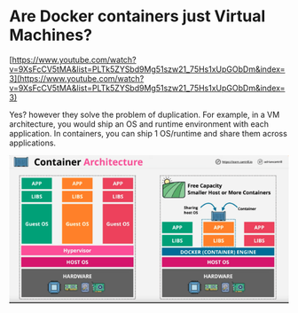 # Are Docker containers just Virtual Machines?

[https://www.youtube.com/watch?v=9XsFcCV5tMA&list=PLTk5ZYSbd9Mg51szw21_75Hs1xUpGObDm&index=3](https://www.youtube.com/watch?v=9XsFcCV5tMA&list=PLTk5ZYSbd9Mg51szw21_75Hs1xUpGObDm&index=3)

Yes? however they solve the problem of duplication. For example, in a VM architecture, you would ship an OS and runtime environment with each application. In containers, you can ship 1 OS/runtime and share them across applications.

![](Screen%20Shot%202023-10-03%20at%2010.02.29%20AM.png)

